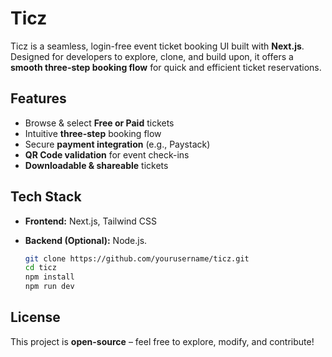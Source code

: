 # Ticz

Ticz is a seamless, login-free event ticket booking UI built with **Next.js**. Designed for developers to explore, clone, and build upon, it offers a **smooth three-step booking flow** for quick and efficient ticket reservations.  

## Features  

- Browse & select **Free or Paid** tickets  
- Intuitive **three-step** booking flow  
- Secure **payment integration** (e.g., Paystack)  
- **QR Code validation** for event check-ins  
- **Downloadable & shareable** tickets  

## Tech Stack  

- **Frontend:** Next.js, Tailwind CSS  
- **Backend (Optional):** Node.js. 


  ```sh
  git clone https://github.com/yourusername/ticz.git
  cd ticz
  npm install
  npm run dev
  ```

## License  

This project is **open-source** – feel free to explore, modify, and contribute!  
